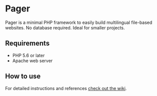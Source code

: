 # Pager
Pager is a minimal PHP framework to easily build multilingual file-based websites. No database required. Ideal for smaller projects.

## Requirements

* PHP 5.6 or later
* Apache web server

## How to use

For detailed instructions and references [check out the wiki](https://github.com/marceickhoff/Pager/wiki).
